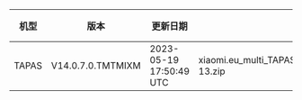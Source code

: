 | 机型 | 版本 | 更新日期 | 文件名 | 大小 | 下载链接 |
| ---- | ---- | ---- | ---- | ---- | ---- |
| TAPAS | V14.0.7.0.TMTMIXM | 2023-05-19 17:50:49 UTC | xiaomi.eu_multi_TAPAS_V14.0.7.0.TMTMIXM_v14-13.zip | 4.4 GB | [SourceForge](https://sourceforge.net/projects/xiaomi-eu-multilang-miui-roms/files/xiaomi.eu/MIUI-STABLE-RELEASES/MIUIv14/xiaomi.eu_multi_TAPAS_V14.0.7.0.TMTMIXM_v14-13.zip/download) |
